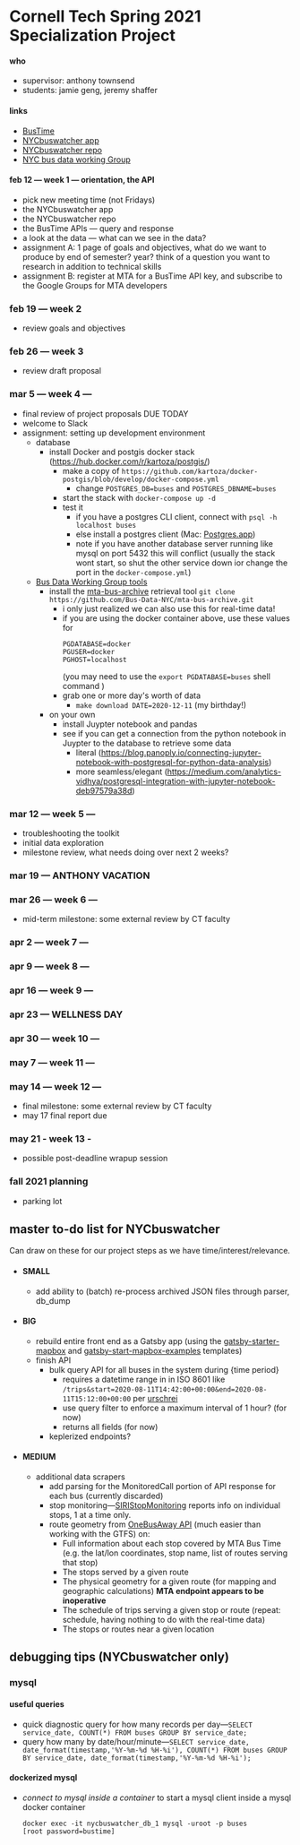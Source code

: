 # Cornell Tech Spring 2021 Specialization Project

#### who
- supervisor: anthony townsend
- students: jamie geng, jeremy shaffer

#### links
- [BusTime](https://bustime.mta.info/wiki/Developers/SIRIIntro)
- [NYCbuswatcher app](http://nyc.buswatcher.org)
- [NYCbuswatcher repo](https://github.com/anthonymobile/nycbuswatcher)
- [NYC bus data working Group](https://github.com/Bus-Data-NY)

#### feb 12 — week 1 — orientation, the API
- pick new meeting time (not Fridays)
- the NYCbuswatcher app
- the NYCbuswatcher repo
- the BusTime APIs — query and response
- a look at the data — what can we see in the data?
- assignment A: 1 page of goals and objectives, what do we want to produce by end of semester? year? think of a question you want to research in addition to technical skills
- assignment B: register at MTA for a BusTime API key, and subscribe to the Google Groups for MTA developers
 
### feb 19 — week 2
- review goals and objectives

### feb 26 — week 3
- review draft proposal

### mar 5 — week 4 — 

- final review of project proposals DUE TODAY
- welcome to Slack
- assignment: setting up development environment
    - database 
        - install Docker and postgis docker stack (https://hub.docker.com/r/kartoza/postgis/)
            - make a copy of `https://github.com/kartoza/docker-postgis/blob/develop/docker-compose.yml`
                - change `POSTGRES_DB=buses` and `POSTGRES_DBNAME=buses`
            - start the stack with `docker-compose up -d `
            - test it
                - if you have a postgres CLI client, connect with `psql -h localhost buses`
                - else install a postgres client (Mac: [Postgres.app](https://postgresapp.com/))
                - note if you have another database server running like mysql on port 5432 this will conflict (usually the stack wont start, so shut the other service down ior change the port in the `docker-compose.yml`)
    - [Bus Data Working Group tools](https://github.com/Bus-Data-NYC)
        - install the [mta-bus-archive](https://github.com/Bus-Data-NYC/mta-bus-archive) retrieval tool
        ```git clone https://github.com/Bus-Data-NYC/mta-bus-archive.git```
            - i only just realized we can also use this for real-time data!
            - if you are using the docker container above, use these values for  
                ```
                PGDATABASE=docker
                PGUSER=docker
                PGHOST=localhost
                ```
                (you may need to use the `export PGDATABASE=buses` shell command )
            - grab one or more day's worth of data
                - `make download DATE=2020-12-11` (my birthday!)
        - on your own
            - install Juypter notebook and pandas
            - see if you can get a connection from the python notebook in Juypter to the database to retrieve some data
                - literal (https://blog.panoply.io/connecting-jupyter-notebook-with-postgresql-for-python-data-analysis)
                - more seamless/elegant (https://medium.com/analytics-vidhya/postgresql-integration-with-jupyter-notebook-deb97579a38d)
            


### mar 12 — week 5 — 
- troubleshooting the toolkit
- initial data exploration
- milestone review, what needs doing over next 2 weeks?

### mar 19 — ANTHONY VACATION

### mar 26 — week 6 — 
- mid-term milestone: some external review by CT faculty

### apr 2 — week 7 — 
### apr 9 — week 8 — 
### apr 16 — week 9 — 
### apr 23 — WELLNESS DAY 
### apr 30 — week 10 — 
### may 7 — week 11 — 
### may 14 — week 12 — 
- final milestone: some external review by CT faculty
- may 17 final report due
### may 21 - week 13 -
- possible post-deadline wrapup session

### fall 2021 planning
- parking lot


## master to-do list for NYCbuswatcher 
Can draw on these for our project steps as we have time/interest/relevance.

- #### SMALL
    - add ability to (batch) re-process archived JSON files through parser, db_dump

- #### BIG
    - rebuild entire front end as a Gatsby app (using the [gatsby-starter-mapbox](https://github.com/anthonymobile/gatsby-starter-mapbox) and [gatsby-start-mapbox-examples](https://github.com/astridx/gatsby-starter-mapbox-examples) templates)
    - finish API
        - bulk query API for all buses in the system during {time period}
            - requires a datetime range in in ISO 8601 like `/trips&start=2020-08-11T14:42:00+00:00&end=2020-08-11T15:12:00+00:00` per [urschrei](https://twitter.com/urschrei/status/1309473665789165569)
            - use query filter to enforce a maximum interval of 1 hour? (for now)
            - returns all fields (for now)
        - keplerized endpoints?

- #### MEDIUM
    - additional data scrapers
        - add parsing for the MonitoredCall portion of API response for each bus (currently discarded)
        - stop monitoring—[SIRIStopMonitoring](http://bustime.mta.info/wiki/Developers/SIRIStopMonitoring) reports info on individual stops, 1 at a time only.
        - route geometry from [OneBusAway API](http://bustime.mta.info/wiki/Developers/OneBusAwayRESTfulAPI) (much easier than working with the GTFS) on:
            - Full information about each stop covered by MTA Bus Time (e.g. the lat/lon coordinates, stop name, list of routes serving that stop)
            - The stops served by a given route
            - The physical geometry for a given route (for mapping and geographic calculations) **MTA endpoint appears to be inoperative**
            - The schedule of trips serving a given stop or route (repeat: schedule, having nothing to do with the real-time data)
            - The stops or routes near a given location


## debugging tips (NYCbuswatcher only)

### mysql

#### useful queries
- quick diagnostic query for how many records per day—`SELECT service_date, COUNT(*) FROM buses GROUP BY service_date;`
- query how many by date/hour/minute—`SELECT service_date, date_format(timestamp,'%Y-%m-%d %H-%i'), COUNT(*) FROM buses GROUP BY service_date, date_format(timestamp,'%Y-%m-%d %H-%i');`

#### dockerized mysql

- *connect to mysql inside a container* to start a mysql client inside a mysql docker container
    ```
    docker exec -it nycbuswatcher_db_1 mysql -uroot -p buses
    [root password=bustime]
    ```

